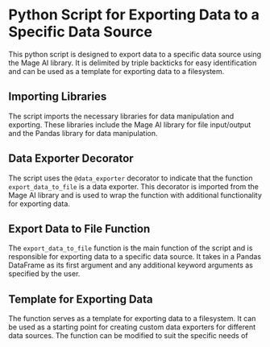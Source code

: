 # Python Script for Exporting Data to a Specific Data Source

This python script is designed to export data to a specific data source using the Mage AI library. It is delimited by triple backticks for easy identification and can be used as a template for exporting data to a filesystem.

## Importing Libraries
The script imports the necessary libraries for data manipulation and exporting. These libraries include the Mage AI library for file input/output and the Pandas library for data manipulation.

## Data Exporter Decorator
The script uses the `@data_exporter` decorator to indicate that the function `export_data_to_file` is a data exporter. This decorator is imported from the Mage AI library and is used to wrap the function with additional functionality for exporting data.

## Export Data to File Function
The `export_data_to_file` function is the main function of the script and is responsible for exporting data to a specific data source. It takes in a Pandas DataFrame as its first argument and any additional keyword arguments as specified by the user.

## Template for Exporting Data
The function serves as a template for exporting data to a filesystem. It can be used as a starting point for creating custom data exporters for different data sources. The function can be modified to suit the specific needs of